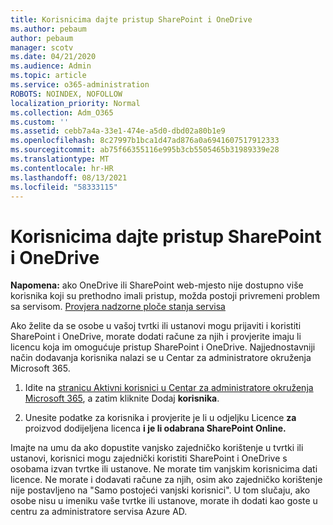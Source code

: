 ```yaml
---
title: Korisnicima dajte pristup SharePoint i OneDrive
ms.author: pebaum
author: pebaum
manager: scotv
ms.date: 04/21/2020
ms.audience: Admin
ms.topic: article
ms.service: o365-administration
ROBOTS: NOINDEX, NOFOLLOW
localization_priority: Normal
ms.collection: Adm_O365
ms.custom: ''
ms.assetid: cebb7a4a-33e1-474e-a5d0-dbd02a80b1e9
ms.openlocfilehash: 8c27997b1bca1d47ad876a0a6941607517912333
ms.sourcegitcommit: ab75f66355116e995b3cb5505465b31989339e28
ms.translationtype: MT
ms.contentlocale: hr-HR
ms.lasthandoff: 08/13/2021
ms.locfileid: "58333115"
---
```

# <a name="give-users-access-to-sharepoint-and-onedrive"></a>Korisnicima dajte pristup SharePoint i OneDrive

**Napomena:** ako OneDrive ili SharePoint web-mjesto nije dostupno više korisnika koji su prethodno imali pristup, možda postoji privremeni problem sa servisom. [Provjera nadzorne ploče stanja servisa](https://portal.office.com/adminportal/home#/servicehealth)
  
Ako želite da se osobe u vašoj tvrtki ili ustanovi mogu prijaviti i koristiti SharePoint i OneDrive, morate dodati račune za njih i provjerite imaju li licencu koja im omogućuje pristup SharePoint i OneDrive. Najjednostavniji način dodavanja korisnika nalazi se u Centar za administratore okruženja Microsoft 365.
  
1. Idite na [stranicu Aktivni korisnici u Centar za administratore okruženja Microsoft 365](https://portal.office.com/adminportal/home#/users), a zatim kliknite Dodaj **korisnika**.
    
2. Unesite podatke za korisnika i provjerite je li u odjeljku Licence **za** proizvod dodijeljena licenca **i je li odabrana SharePoint Online.** 
    
Imajte na umu da ako dopustite vanjsko zajedničko korištenje u tvrtki ili ustanovi, korisnici mogu zajednički koristiti SharePoint i OneDrive s osobama izvan tvrtke ili ustanove. Ne morate tim vanjskim korisnicima dati licence. Ne morate i dodavati račune za njih, osim ako zajedničko korištenje nije postavljeno na "Samo postojeći vanjski korisnici". U tom slučaju, ako osobe nisu u imeniku vaše tvrtke ili ustanove, morate ih dodati kao goste u centru za administratore servisa Azure AD.
  

